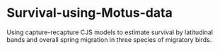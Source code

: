# Survival-using-Motus-data
Using capture-recapture CJS models to estimate survival by latitudinal bands and overall spring migration in three species of migratory birds.
